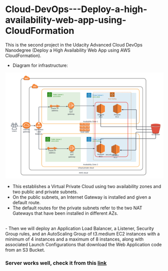 # Cloud-DevOps---Deploy-a-high-availability-web-app-using-CloudFormation
This is the second project in the Udacity Advanced Cloud DevOps Nanodegree (Deploy a High Availability Web App using AWS CloudFormation).


- Diagram for infrastructure:
<img src="Omar - Udacity Project 2 - Cloud DevOps.png" >

- This establishes a Virtual Private Cloud using two availability zones and two public and private subnets. 
 -   On the public subnets, an Internet Gateway is installed and given a default route. 
 -   The default routes for the private subnets refer to the two NAT Gateways that have been installed in different AZs.
 <br>
 - Then we will deploy an Application Load Balancer, a Listener, Security Group rules, and an AutoScaling 
    Group of t3.medium EC2 instances with a minimum of 4 instances and a maximum of 8 instances, 
    along with associated Launch Configurations that download the Web Application code from an S3 Bucket.


### Server works well, check it from this [link](http://omar-webse-fylupg2dp171-1416431508.us-east-1.elb.amazonaws.com/)
